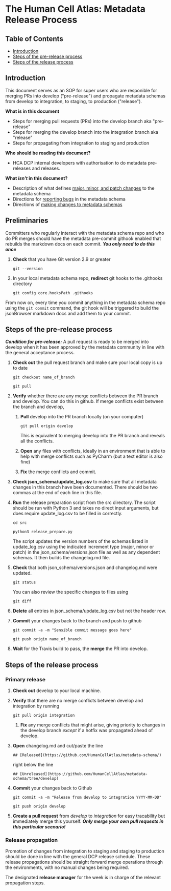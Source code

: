 # The Human Cell Atlas: Metadata Release Process

## Table of Contents
- [Introduction](#introduction)
- [Steps of the pre-release process](#steps-of-the-pre-release-process)
- [Steps of the release process](#steps-of-the-release-process)

## Introduction

This document serves as an SOP for super users who are responible for merging PRs into develop ("pre-release") and propagate metadata schemas from develop to integration, to staging, to production ("release").

**What is in this document**
- Steps for merging pull requests (PRs) into the develop branch aka "pre-release"
- Steps for merging the develop branch into the integration branch aka "release"
- Steps for propagating from integration to staging and production

 **Who should be reading this document?**
 - HCA DCP internal developers with authorisation to do metadata pre-releases and releases.

 **What *isn't* in this document?**
- Description of what defines [major, minor, and patch changes](metadata-schema/docs/evolution.md#schema-versioning) to the metadata schema
- Directions for [reporting bugs](metadata-schema/docs/contributing.md#reporting-bugs) in the metadata schema
- Directions of [making changes to metadata schemas](metadata-schema/docs/committers.md)


## Preliminaries

Committers who regularly interact with the metadata schema repo and who do PR merges should have the metadata pre-commit githook enabled that rebuilds the markdown docs on each commit. ***You only need to do this once***

1. **Check** that you have Git version 2.9 or greater

    `git --version`

2. In your local metadata schema repo, **redirect** git hooks to the .githooks directory

    `git config core.hooksPath .githooks`

From now on, every time you commit anything in the metadata schema repo using the `git commit` command, the git hook will be triggered to build the jsonBrowser markdown docs and add them to your commit.


## Steps of the pre-release process

***Condition for pre-release:*** A pull request is ready to be merged into develop when it has been approved by the metadata community in line with the general acceptance process.


1. **Check out** the pull request branch and make sure your local copy is up to date

    `git checkout name_of_branch`

    `git pull`

1. **Verify** whether there are any merge conflicts between the PR branch and develop. You can do this in github. If merge conflicts exist between the branch and develop,

    1. **Pull** develop into the PR branch locally (on your computer)

        `git pull origin develop`

        This is equivalent to merging develop into the PR branch and reveals all the conflicts.

    1. **Open** any files with conflicts, ideally in an environment that is able to help with merge conflicts such as PyCharm (but a text editor is also fine)

    1. **Fix** the merge conflicts and commit.

1. **Check json_schema/update_log.csv** to make sure that all metadata changes in this branch have been documented. There should be two commas at the end of each line in this file.

1. **Run** the release preparation script from the src directory. The script should be run with Python 3 and takes no direct input arguments, but does require update_log.csv to be filled in correctly.

    `cd src`

    `python3 release_prepare.py`

    The script updates the version numbers of the schemas listed in update_log.csv using the indicated increment type (major, minor or patch) in the json_schema/versions.json file as well as any dependent schemas. It then builds the changelog.md file.

1. **Check** that both json_schema/versions.json and changelog.md were updated.

    `git status`

    You can also review the specific changes to files using

    `git diff`

1. **Delete** all entries in json_schema/update_log.csv but not the header row.

1. **Commit** your changes back to the branch and push to github

    `git commit -a -m "Sensible commit message goes here"`

    `git push origin name_of_branch`

1. **Wait** for the Travis build to pass, the **merge** the PR into develop.



## Steps of the release process

### Primary release

1. **Check out** develop to your local machine.

1. **Verify** that there are no merge conflicts between develop and integration by running

    `git pull origin integration`

    1. **Fix** any merge conflicts that might arise, giving priority to changes in the develop branch *except* if a hotfix was propagated ahead of develop.

1. **Open** changelog.md and cut/paste the line

    `## [Released](https://github.com/HumanCellAtlas/metadata-schema/)`

    right below the line

    `## [Unreleased](https://github.com/HumanCellAtlas/metadata-schema/tree/develop)`

1. **Commit** your changes back to Github

    `git commit -a -m "Release from develop to integration YYYY-MM-DD"`

    `git push origin develop`

1. **Create a pull request** from *develop* to *integration* for easy tracability but immediately merge this yourself. ***Only merge your own pull requests in this particular scenario!***


### Release propagation

Promotion of changes from integration to staging and staging to production should be done in line with the general DCP release schedule. These release propagations should be straight forward merge operations through the environments, with no manual changes being required.

The designated **release manager** for the week is in charge of the relevant propagation steps.





